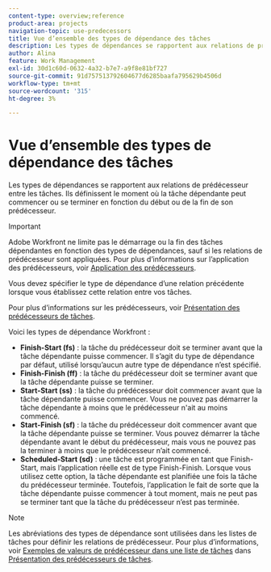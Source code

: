 ```yaml
---
content-type: overview;reference
product-area: projects
navigation-topic: use-predecessors
title: Vue d’ensemble des types de dépendance des tâches
description: Les types de dépendances se rapportent aux relations de prédécesseur entre les tâches. Ils définissent le moment où la tâche dépendante peut commencer ou se terminer en fonction du début ou de la fin de son prédécesseur.
author: Alina
feature: Work Management
exl-id: 30d1c60d-0632-4a32-b7e7-a9f8e81bf727
source-git-commit: 91d757513792604677d6285baafa795629b4506d
workflow-type: tm+mt
source-wordcount: '315'
ht-degree: 3%

---
```


# Vue d’ensemble des types de dépendance des tâches

<!-- Audited: 12/2023 -->

Les types de dépendances se rapportent aux relations de prédécesseur entre les tâches. Ils définissent le moment où la tâche dépendante peut commencer ou se terminer en fonction du début ou de la fin de son prédécesseur.

>[!IMPORTANT]
>
>Adobe Workfront ne limite pas le démarrage ou la fin des tâches dépendantes en fonction des types de dépendances, sauf si les relations de prédécesseur sont appliquées. Pour plus d’informations sur l’application des prédécesseurs, voir [Application des prédécesseurs](../../../manage-work/tasks/use-prdcssrs/enforced-predecessors.md).

Vous devez spécifier le type de dépendance d’une relation précédente lorsque vous établissez cette relation entre vos tâches.

Pour plus d’informations sur les prédécesseurs, voir [Présentation des prédécesseurs de tâches](../../../manage-work/tasks/use-prdcssrs/predecessors-overview.md).

Voici les types de dépendance Workfront :

* **Finish-Start (fs)** : la tâche du prédécesseur doit se terminer avant que la tâche dépendante puisse commencer. Il s’agit du type de dépendance par défaut, utilisé lorsqu’aucun autre type de dépendance n’est spécifié.
* **Finish-Finish (ff)** : la tâche du prédécesseur doit se terminer avant que la tâche dépendante puisse se terminer.
* **Start-Start (ss)** : la tâche du prédécesseur doit commencer avant que la tâche dépendante puisse commencer. Vous ne pouvez pas démarrer la tâche dépendante à moins que le prédécesseur n&#39;ait au moins commencé.
* **Start-Finish (sf)** : la tâche du prédécesseur doit commencer avant que la tâche dépendante puisse se terminer. Vous pouvez démarrer la tâche dépendante avant le début du prédécesseur, mais vous ne pouvez pas la terminer à moins que le prédécesseur n’ait commencé.
* **Scheduled-Start (sd)** : une tâche est programmée en tant que Finish-Start, mais l’application réelle est de type Finish-Finish. Lorsque vous utilisez cette option, la tâche dépendante est planifiée une fois la tâche du prédécesseur terminée. Toutefois, l’application le fait de sorte que la tâche dépendante puisse commencer à tout moment, mais ne peut pas se terminer tant que la tâche du prédécesseur n’est pas terminée.

>[!NOTE]
>
>Les abréviations des types de dépendance sont utilisées dans les listes de tâches pour définir les relations de prédécesseur. Pour plus d’informations, voir [Exemples de valeurs de prédécesseur dans une liste de tâches](/help/quicksilver/manage-work/tasks/use-prdcssrs/predecessors-overview.md#examples-of-predecessor-values-in-a-task-list) dans [Présentation des prédécesseurs de tâches](/help/quicksilver/manage-work/tasks/use-prdcssrs/predecessors-overview.md).


